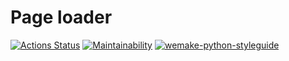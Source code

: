 # Page loader

[![Actions Status](https://github.com/Corrosion667/python-project-lvl3/workflows/hexlet-check/badge.svg)](https://github.com/Corrosion667/python-project-lvl3/actions)
[![Maintainability](https://api.codeclimate.com/v1/badges/9c10bf2782c008661ef5/maintainability)](https://codeclimate.com/github/Corrosion667/python-project-lvl3/maintainability)
[![wemake-python-styleguide](https://img.shields.io/badge/style-wemake-000000.svg)](https://github.com/wemake-services/wemake-python-styleguide)